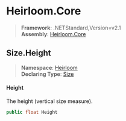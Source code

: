 # Heirloom.Core

> **Framework**: .NETStandard,Version=v2.1  
> **Assembly**: [Heirloom.Core][0]  

## Size.Height

> **Namespace**: [Heirloom][0]  
> **Declaring Type**: [Size][1]  

#### Height

The height (vertical size measure).

```cs
public float Height
```

[0]: ../../../Heirloom.Core.md
[1]: ../Size.md
